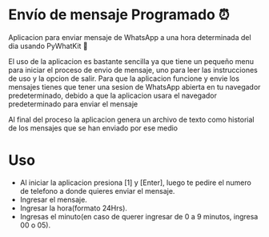 <h1>Envío de mensaje Programado ⏰ </h1>
<p>Aplicacion para enviar mensaje de WhatsApp a una hora determinada del dia usando PyWhatKit 🧰</p>
<p>El uso de la aplicacion es bastante sencilla ya que tiene un pequeño menu para iniciar el proceso de envio de mensaje, uno para leer las instrucciones de uso y la opcion de salir. Para que la aplicacion funcione y envie los mensajes tienes que tener una sesion de WhatsApp abierta en tu navegador predeterminado, debido a que la aplicacion usara el navegador predeterminado para enviar el mensaje </p>
<p>Al final del proceso la aplicacion genera un archivo de texto como historial de los mensajes que se han enviado por ese medio</p>


<h1>Uso </h1>
<ul>
<li>Al iniciar la aplicacion presiona [1] y [Enter], luego te pedire el numero de telefono a donde quieres enviar el mensaje.</li>
<li>Ingresar el mensaje.</li>
<li>Ingresar la hora(formato 24Hrs).</li>
<li>Ingresas el minuto(en caso de querer ingresar de 0 a 9 minutos, ingresa 00 o 05).</li>
</ul>
